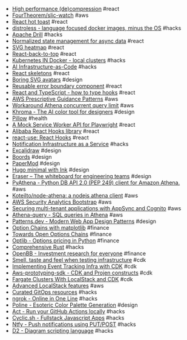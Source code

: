 - [High performance (de)compression](https://github.com/101arrowz/fflate) #react
- [FourTheorem/slic-watch](https://github.com/fourTheorem/slic-watch) #aws
- [React hot toast](https://react-hot-toast.com/) #react
- [distroless - language focused docker images, minus the OS](https://github.com/GoogleContainerTools/distroless) #hacks
- [Apache Drill](https://drill.apache.org/) #hacks
- [Normalized state management for async data](https://github.com/data-client/rest-hooks) #react
- [SVG heatmap](https://github.com/uiwjs/react-heat-map) #react
- [React-back-to-top](https://github.com/uiwjs/react-back-to-top) #react
- [Kubernetes IN Docker - local clusters](https://github.com/kubernetes-sigs/kind) #hacks
- [AI Infrastructure-as-Code](https://github.com/gofireflyio/aiac) #hacks
- [React skeletons](https://github.com/dvtng/react-loading-skeleton) #react
- [Boring SVG avatars](https://github.com/boringdesigners/boring-avatars) #design
- [Reusable error boundary component](https://github.com/bvaughn/react-error-boundary) #react
- [React and TypeScript - how to type hooks](https://devtrium.com/posts/react-typescript-how-to-type-hooks) #react
- [AWS Prescriptive Guidance Patterns](https://docs.aws.amazon.com/prescriptive-guidance/latest/patterns/welcome.html) #aws
- [Workaround Athena concurrent query limit](https://github.com/DevSecOpsSamples/athena-sqs-apigw) #aws
- [Khroma - The AI color tool for designers](https://www.khroma.co/) #design
- [Pillow](https://pillow.app/) #health
- [A Mock Service Worker API for Playwright](https://github.com/valendres/playwright-msw) #react
- [Alibaba React Hooks library](https://github.com/alibaba/hooks) #react
- [react-use: React Hooks](https://github.com/streamich/react-use) #react
- [Notification Infrastructure as a Service](https://engagespot.co/) #hacks
- [Excalidraw](https://plus.excalidraw.com/?ref=lapaninja) #design
- [Boords](https://boords.com/?ref=lapaninja) #design
- [PaperMod](https://adityatelange.github.io/hugo-PaperMod/) #design
- [Hugo minimal with Ink](https://hugo-ink.netlify.app/) #design
- [Eraser – The whiteboard for engineering teams](https://www.eraser.io/home) #design
- [PyAthena - Python DB API 2.0 (PEP 249) client for Amazon Athena.](https://github.com/laughingman7743/PyAthena) #aws
- [KoteiIto/node-athena: a nodejs athena client](https://github.com/KoteiIto/node-athena) #aws
- [AWS Security Analytics Bootstrap](https://github.com/awslabs/aws-security-analytics-bootstrap) #aws
- [Securing multi-tenant applications with AppSync and Cognito](https://theburningmonk.com/2021/03/how-to-secure-multi-tenant-applications-with-appsync-and-cognito/) #aws
- [Athena-query - SQL queries in Athena](https://github.com/classmethod/athena-query) #aws
- [Patterns.dev - Modern Web App Design Patterns](https://patterns.dev/) #design
- [Option Chains with matplotlib](https://jorgestutorials.com/optionchain.html) #finance
- [Towards Open Options Chains](https://chrischow.github.io/dataandstuff/2022-01-13-open-options-chains-part-i/) #finance
- [Optlib - Options pricing in Python](https://github.com/dbrojas/optlib) #finance
- [Comprehensive Rust](https://google.github.io/comprehensive-rust/) #hacks
- [OpenBB - Investment research for everyone](https://openbb.co/) #finance
- [Smell, taste and feel when testing infrastructure](https://www.tecracer.com/blog/cdk-cit-part2a/) #cdk
- [Implementing Event Tracking Infra with CDK](https://eng.wealthfront.com/2022/12/14/implementing-event-tracking-infra-with-cdk/) #cdk
- [Aws-prototyping-sdk - CDK and Projen constructs](https://github.com/aws/aws-prototyping-sdk) #cdk
- [Fargate Clusters With LocalStack and CDK](https://blog.dennisokeeffe.com/blog/2021-08-11-deploying-a-fargate-cluster-with-localstack-and-the-aws-cdk) #cdk
- [Advanced LocalStack features](https://github.com/localstack/localstack-pro-samples) #aws
- [Curated GitOps resources](https://github.com/weaveworks/awesome-gitops) #hacks
- [ngrok - Online in One Line](https://ngrok.com/) #hacks
- [Poline - Esoteric Color Palette Generation](https://meodai.github.io/poline/) #design
- [Act - Run your GitHub Actions locally](https://github.com/nektos/act) #hacks
- [Cyclic.sh - Fullstack Javascript Apps](https://www.cyclic.sh/) #hacks
- [Ntfy - Push notifications using PUT/POST](https://github.com/binwiederhier/ntfy) #hacks
- [D2 - Diagram scripting language](https://github.com/terrastruct/d2) #hacks
